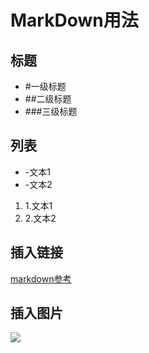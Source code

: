 # MarkDown用法
## 标题
- #一级标题
- ##二级标题
- ###三级标题
## 列表
- -文本1
- -文本2

1. 1.文本1
2. 2.文本2
## 插入链接
[markdown参考](https://www.jianshu.com/p/q81RER)
## 插入图片
![](http://upload-images.jianshu.io/upload_images/259-0ad0d0bfc1c608b6.jpg?imageMogr2/auto-orient/strip%7CimageView2/2/w/1240)
